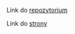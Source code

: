 Link do [repozytorium](https://github.com/vanruch/wizualizacje2)

Link do [strony](https://wizualizacje.netlify.com/)
